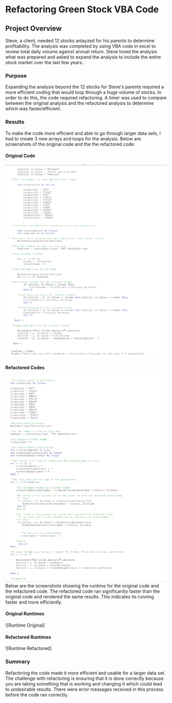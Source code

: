 # Refactoring Green Stock VBA Code

## Project Overview
Steve, a client, needed 12 stocks anlayzed for his parents to determine profitability. The analysis was completed by using VBA code in excel to review total daily volume against annual return. Steve loved the analysis what was prepared and asked to expand the analysis to include the entire stock market over the last few years.
### Purpose
Expanding the analysis beyond the 12 stocks for Steve's parents required a more efficient coding that would loop through a huge volume of stocks. In order to do this, the code required refactoring. A timer was used to compare between the original analysis and the refactored analysis to determine which was faster/efficient.
### Results
To make the code more efficient and able to go through larger data sets, I had to create 3 new arrays and loops for the analysis. Below are screenshots of the original code and the the refactored code:
#### Original Code 
![Original_Code](https://github.com/mmanackal/stock-analysis/blob/main/Resources/Original_Code.png)
#### Refactored Codes
![Refactored Code](https://github.com/mmanackal/stock-analysis/blob/main/Resources/Refactored_Code.png)
Below are the screenshots showing the runtime for the original code and the refactored code. The refactored code ran significantly faster than the original code and rendered the same results. This indicates its running faster and more efficiently.

#### Original Runtimes
![Runtime Original]

#### Refactored Runtimes
![Runtime Refactored]

### Summary
Refactoring the code made it more efficient and usable for a larger data set. The challenge with refactoring is ensuring that it is done correctly because you are taking something that is working and changing it which could lead to undesirable results. There were error messages received in this process before the code ran correctly. 
